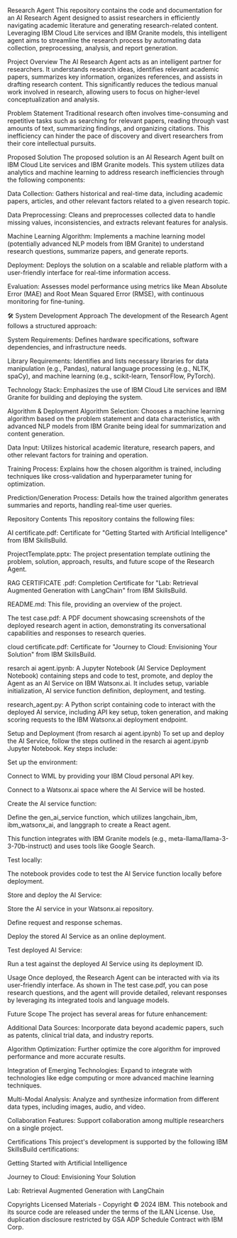 Research Agent 
This repository contains the code and documentation for an AI Research Agent designed to assist researchers in efficiently navigating academic literature and generating research-related content. Leveraging IBM Cloud Lite services and IBM Granite models, this intelligent agent aims to streamline the research process by automating data collection, preprocessing, analysis, and report generation.

Project Overview
The AI Research Agent acts as an intelligent partner for researchers. It understands research ideas, identifies relevant academic papers, summarizes key information, organizes references, and assists in drafting research content. This significantly reduces the tedious manual work involved in research, allowing users to focus on higher-level conceptualization and analysis.

Problem Statement
Traditional research often involves time-consuming and repetitive tasks such as searching for relevant papers, reading through vast amounts of text, summarizing findings, and organizing citations. This inefficiency can hinder the pace of discovery and divert researchers from their core intellectual pursuits.

 Proposed Solution
The proposed solution is an AI Research Agent built on IBM Cloud Lite services and IBM Granite models. This system utilizes data analytics and machine learning to address research inefficiencies through the following components:

Data Collection: Gathers historical and real-time data, including academic papers, articles, and other relevant factors related to a given research topic.

Data Preprocessing: Cleans and preprocesses collected data to handle missing values, inconsistencies, and extracts relevant features for analysis.

Machine Learning Algorithm: Implements a machine learning model (potentially advanced NLP models from IBM Granite) to understand research questions, summarize papers, and generate reports.

Deployment: Deploys the solution on a scalable and reliable platform with a user-friendly interface for real-time information access.

Evaluation: Assesses model performance using metrics like Mean Absolute Error (MAE) and Root Mean Squared Error (RMSE), with continuous monitoring for fine-tuning.

🛠️ System Development Approach
The development of the Research Agent follows a structured approach:

System Requirements: Defines hardware specifications, software dependencies, and infrastructure needs.

Library Requirements: Identifies and lists necessary libraries for data manipulation (e.g., Pandas), natural language processing (e.g., NLTK, spaCy), and machine learning (e.g., scikit-learn, TensorFlow, PyTorch).

Technology Stack: Emphasizes the use of IBM Cloud Lite services and IBM Granite for building and deploying the system.

Algorithm & Deployment
Algorithm Selection: Chooses a machine learning algorithm based on the problem statement and data characteristics, with advanced NLP models from IBM Granite being ideal for summarization and content generation.

Data Input: Utilizes historical academic literature, research papers, and other relevant factors for training and operation.

Training Process: Explains how the chosen algorithm is trained, including techniques like cross-validation and hyperparameter tuning for optimization.

Prediction/Generation Process: Details how the trained algorithm generates summaries and reports, handling real-time user queries.

Repository Contents
This repository contains the following files:

AI certificate.pdf: Certificate for "Getting Started with Artificial Intelligence" from IBM SkillsBuild.

ProjectTemplate.pptx: The project presentation template outlining the problem, solution, approach, results, and future scope of the Research Agent.

RAG CERTIFICATE .pdf: Completion Certificate for "Lab: Retrieval Augmented Generation with LangChain" from IBM SkillsBuild.

README.md: This file, providing an overview of the project.

The test case.pdf: A PDF document showcasing screenshots of the deployed research agent in action, demonstrating its conversational capabilities and responses to research queries.

cloud certificate.pdf: Certificate for "Journey to Cloud: Envisioning Your Solution" from IBM SkillsBuild.

resarch ai agent.ipynb: A Jupyter Notebook (AI Service Deployment Notebook) containing steps and code to test, promote, and deploy the Agent as an AI Service on IBM Watsonx.ai. It includes setup, variable initialization, AI service function definition, deployment, and testing.

research_agent.py: A Python script containing code to interact with the deployed AI service, including API key setup, token generation, and making scoring requests to the IBM Watsonx.ai deployment endpoint.

Setup and Deployment (from resarch ai agent.ipynb)
To set up and deploy the AI Service, follow the steps outlined in the resarch ai agent.ipynb Jupyter Notebook. Key steps include:

Set up the environment:

Connect to WML by providing your IBM Cloud personal API key.

Connect to a Watsonx.ai space where the AI Service will be hosted.

Create the AI service function:

Define the gen_ai_service function, which utilizes langchain_ibm, ibm_watsonx_ai, and langgraph to create a React agent.

This function integrates with IBM Granite models (e.g., meta-llama/llama-3-3-70b-instruct) and uses tools like Google Search.

Test locally:

The notebook provides code to test the AI Service function locally before deployment.

Store and deploy the AI Service:

Store the AI service in your Watsonx.ai repository.

Define request and response schemas.

Deploy the stored AI Service as an online deployment.

Test deployed AI Service:

Run a test against the deployed AI Service using its deployment ID.

Usage
Once deployed, the Research Agent can be interacted with via its user-friendly interface. As shown in The test case.pdf, you can pose research questions, and the agent will provide detailed, relevant responses by leveraging its integrated tools and language models.

Future Scope
The project has several areas for future enhancement:

Additional Data Sources: Incorporate data beyond academic papers, such as patents, clinical trial data, and industry reports.

Algorithm Optimization: Further optimize the core algorithm for improved performance and more accurate results.

Integration of Emerging Technologies: Expand to integrate with technologies like edge computing or more advanced machine learning techniques.

Multi-Modal Analysis: Analyze and synthesize information from different data types, including images, audio, and video.

Collaboration Features: Support collaboration among multiple researchers on a single project.

Certifications
This project's development is supported by the following IBM SkillsBuild certifications:

Getting Started with Artificial Intelligence

Journey to Cloud: Envisioning Your Solution

Lab: Retrieval Augmented Generation with LangChain

Copyrights
Licensed Materials - Copyright © 2024 IBM. This notebook and its source code are released under the terms of the ILAN License. Use, duplication disclosure restricted by GSA ADP Schedule Contract with IBM Corp.
